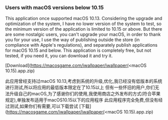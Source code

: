 ### Users with macOS versions below 10.15

This application once supported macOS 10.13. Considering the upgrade and optimization of the system, I have no lower version of the system to test, so the minimum version of the application is limited to 10.15 or above.
But there are some nostalgic users, you can't upgrade your macOS, in order to thank you for your use, I use the way of publishing outside the store (in compliance with Apple's regulations), and separately publish applications for macOS 10.15 and below.
This application is completely free, but not tested, if you need it, you can download it and try it.

[Download](https://macosgame.com/iwallpaper/iwallpaper(<macOS 10.15).app.zip)

此应用曾经支持过macOS 10.13,考虑到系统的升级,优化,我已经没有低版本的系统进行测试,所以将应用的最低版本限定在了10.15以上
但有一些怀旧的用户,你们无法升级自己的macOS,为了感谢你们的使用,我使用商店之外发布的方式(符合苹果规定),单独发布适用于macOS10.15以下的应用程序
此应用程序完全免费,但没有经过测试,如果你们有需要,可以下载尝试
[下载](https://macosgame.com/iwallpaper/iwallpaper(<macOS 10.15).app.zip)